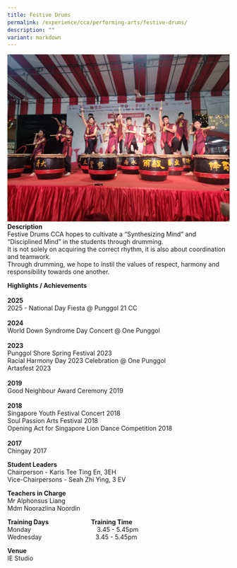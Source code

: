 ```yaml
---
title: Festive Drums
permalink: /experience/cca/performing-arts/festive-drums/
description: ""
variant: markdown
---
```

![](/images/National_Day_Fiesta_at_Punggol_21_CC.jpg)
**Description** <br>
Festive Drums CCA hopes to cultivate a “Synthesizing Mind” and “Disciplined Mind” in the students through drumming.  
It is not solely on acquiring the correct rhythm, it is also about coordination and teamwork.  
Through drumming, we hope to instil the values of respect, harmony and responsibility towards one another.  

**Highlights / Achievements** <br><br>
**2025**<br>
2025 - National Day Fiesta @ Punggol 21 CC<br><br>
**2024**<br>
World Down Syndrome Day Concert @ One Punggol<br><br>
**2023**<br>
Punggol Shore Spring  Festival 2023<br>
Racial Harmony Day 2023 Celebration @ One Punggol<br>
Artasfest 2023<br><br>
**2019**<br>
Good Neighbour Award Ceremony 2019 <br><br>
**2018**<br>
Singapore Youth Festival Concert 2018 <br>
Soul Passion Arts Festival 2018 <br>
Opening Act for Singapore Lion Dance Competition 2018 <br><br>
**2017**<br>
Chingay 2017

**Student Leaders**  
Chairperson - Karis Tee Ting En, 3EH  
Vice-Chairpersons - Seah Zhi Ying, 3 EV 

**Teachers in Charge** <br> 
Mr Alphonsus Liang <br>
Mdm Noorazlina Noordin

**Training Days&nbsp;&nbsp;&nbsp; &nbsp;&nbsp;&nbsp; &nbsp;&nbsp;&nbsp; &nbsp;&nbsp;&nbsp; &nbsp;&nbsp;&nbsp; &nbsp;&nbsp;&nbsp; &nbsp;&nbsp; &nbsp; Training Time** <br>
Monday&nbsp;&nbsp;&nbsp; &nbsp;&nbsp;&nbsp; &nbsp;&nbsp;&nbsp; &nbsp;&nbsp;&nbsp; &nbsp;&nbsp;&nbsp; &nbsp;&nbsp;&nbsp; &nbsp;&nbsp;&nbsp; &nbsp;&nbsp;&nbsp; &nbsp;&nbsp; &nbsp; &nbsp;3.45 - 5.45pm <br> 
Wednesday&nbsp; &nbsp;&nbsp;&nbsp;&nbsp; &nbsp;&nbsp;&nbsp; &nbsp;&nbsp;&nbsp; &nbsp;&nbsp;&nbsp; &nbsp;&nbsp; &nbsp; &nbsp;&nbsp;&nbsp;&nbsp; &nbsp;&nbsp;3.45 - 5.45pm  
  
**Venue** <br> 
IE Studio